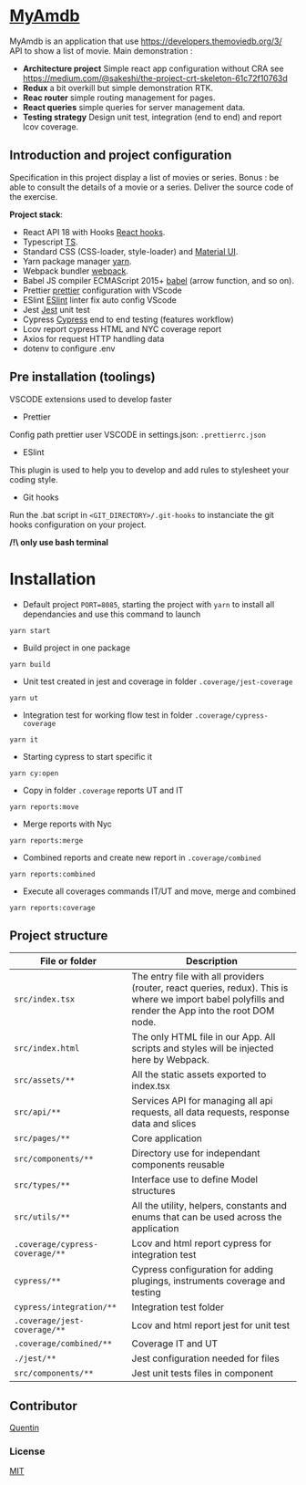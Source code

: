 # [MyAmdb](https://github.com/quentinlao/interviews/tree/main/myAmdb/)

MyAmdb is an application that use https://developers.themoviedb.org/3/ API to show a list of movie. Main demonstration :

-   **Architecture project** Simple react app configuration without CRA see https://medium.com/@sakeshi/the-project-crt-skeleton-61c72f10763d
-   **Redux** a bit overkill but simple demonstration RTK.
-   **Reac router** simple routing management for pages.
-   **React queries** simple queries for server management data.
-   **Testing strategy** Design unit test, integration (end to end) and report lcov coverage.

## Introduction and project configuration

Specification in this project display a list of movies or series. Bonus : be able to consult the details of a movie or a series. Deliver the source code of the exercise.

**Project stack**:

-   React API 18 with Hooks [React hooks](https://fr.reactjs.org/docs/hooks-intro.html).
-   Typescript [TS](https://www.typescriptlang.org/).
-   Standard CSS (CSS-loader, style-loader) and [Material UI](https://mui.com/material-ui).
-   Yarn package manager [yarn](https://yarnpkg.com/).
-   Webpack bundler [webpack](https://webpack.js.org/).
-   Babel JS compiler ECMAScript 2015+ [babel](https://babeljs.io/docs/en/) (arrow function, and so on).
-   Prettier [prettier](https://prettier.io/) configuration with VScode
-   ESlint [ESlint](https://eslint.org/) linter fix auto config VScode
-   Jest [Jest](https://jestjs.io/fr/) unit test
-   Cypress [Cypress](https://www.cypress.io/) end to end testing (features workflow)
-   Lcov report cypress HTML and NYC coverage report
-   Axios for request HTTP handling data
-   dotenv to configure .env

## Pre installation (toolings)

VSCODE extensions used to develop faster

-   Prettier

Config path prettier user VSCODE in settings.json: `.prettierrc.json`

-   ESlint

This plugin is used to help you to develop and add rules to stylesheet your coding style.

-   Git hooks

Run the .bat script in `<GIT_DIRECTORY>/.git-hooks` to instanciate the git hooks configuration on your project.

**/!\ only use bash terminal**

# Installation

-   Default project `PORT=8085`, starting the project with `yarn` to install all dependancies and use this command to launch

```
yarn start
```

-   Build project in one package

```
yarn build
```

-   Unit test created in jest and coverage in folder `.coverage/jest-coverage`

```
yarn ut
```

-   Integration test for working flow test in folder `.coverage/cypress-coverage`

```
yarn it
```

-   Starting cypress to start specific it

```
yarn cy:open
```

-   Copy in folder `.coverage` reports UT and IT

```
yarn reports:move
```

-   Merge reports with Nyc

```
yarn reports:merge
```

-   Combined reports and create new report in `.coverage/combined`

```
yarn reports:combined
```

-   Execute all coverages commands IT/UT and move, merge and combined

```
yarn reports:coverage
```

## Project structure

| File or folder                  | Description                                                                                                                                          |
| ------------------------------- | ---------------------------------------------------------------------------------------------------------------------------------------------------- |
| `src/index.tsx`                 | The entry file with all providers (router, react queries, redux). This is where we import babel polyfills and render the App into the root DOM node. |
| `src/index.html`                | The only HTML file in our App. All scripts and styles will be injected here by Webpack.                                                              |
| `src/assets/**`                 | All the static assets exported to index.tsx                                                                                                          |
| `src/api/**`                    | Services API for managing all api requests, all data requests, response data and slices                                                              |
| `src/pages/**`                  | Core application                                                                                                                                     |
| `src/components/**`             | Directory use for independant components reusable                                                                                                    |
| `src/types/**`                  | Interface use to define Model structures                                                                                                             |
| `src/utils/**`                  | All the utility, helpers, constants and enums that can be used across the application                                                                |
| `.coverage/cypress-coverage/**` | Lcov and html report cypress for integration test                                                                                                    |
| `cypress/**`                    | Cypress configuration for adding plugings, instruments coverage and testing                                                                          |
| `cypress/integration/**`        | Integration test folder                                                                                                                              |
| `.coverage/jest-coverage/**`    | Lcov and html report jest for unit test                                                                                                              |
| `.coverage/combined/**`         | Coverage IT and UT                                                                                                                                   |
| `./jest/**`                     | Jest configuration needed for files                                                                                                                  |
| `src/components/**`             | Jest unit tests files in component                                                                                                                   |

## Contributor

[Quentin](https://github.com/quentinlao/)

### License

[MIT](https://opensource.org/licenses/MIT)
